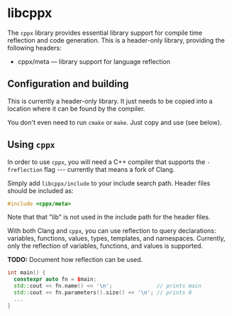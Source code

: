 # libcppx

The `cppx` library provides essential library support for compile time
reflection and code generation. This is a header-only library, providing
the following headers:

- cppx/meta — library support for language reflection


## Configuration and building

This is currently a header-only library. It just needs to be copied into
a location where it can be found by the compiler.

You don't even need to run `cmake` or `make`. Just copy and use (see below).


## Using `cppx`

In order to use `cppx`, you will need a C++ compiler that supports the
`-freflection` flag --- currently that means a fork of Clang.

Simply add `libcppx/include` to your include search path. Header files should
be included as:

```c++
#include <cppx/meta>
```

Note that that "lib" is not used in the include path for the header files.

With both Clang and `cppx`, you can use reflection to query declarations:
variables, functions, values, types, templates, and namespaces. Currently,
only the reflection of variables, functions, and values is supported.

**TODO:** Document how reflection can be used.

```c++
int main() {
  constexpr auto fn = $main;
  std::cout << fn.name() << '\n';              // prints main
  std::cout << fn.parameters().size() << '\n'; // prints 0
  ...
}
```

